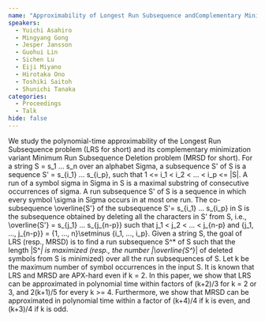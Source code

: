 ```yaml
---
name: "Approximability of Longest Run Subsequence andComplementary Minimization Problems"
speakers:
  - Yuichi Asahiro
  - Mingyang Gong
  - Jesper Jansson
  - Guohui Lin
  - Sichen Lu
  - Eiji Miyano
  - Hirotaka Ono
  - Toshiki Saitoh
  - Shunichi Tanaka
categories:
  - Proceedings
  - Talk
hide: false
---
```


We study the polynomial-time approximability of the Longest
Run
Subsequence problem (LRS for short) and its complementary
minimization
variant Minimum Run Subsequence Deletion problem (MRSD for
short).
For a string S = s_1 ... s_n over an alphabet Sigma, a
subsequence S'
of S is a sequence S' = s_{i_1} ... s_{i_p}, such that 1 <=
i_1 < i_2
< ... < i_p <= |S|. A run of a symbol sigma in Sigma in S
is a maximal
substring of consecutive occurrences of sigma. A run
subsequence S' of
S is a sequence in which every symbol \sigma in Sigma
occurs in at
most one run.  The co-subsequence \overline{S'} of the
subsequence S'=
s_{i_1} ... s_{i_p} in S is the subsequence obtained by
deleting all
the characters in S' from S, i.e., \overline{S'} = s_{j_1}
...
s_{j_{n-p}} such that j_1 < j_2 < ... < j_{n-p} and {j_1,
...,
j_{n-p}} = {1, ..., n}\setminus {i_1, ..., i_p}.  Given a
string S,
the goal of LRS (resp., MRSD) is to find a run subsequence
S^* of S
such that the length |S^*| is maximized (resp., the number
|\overline{S^*}| of deleted symbols from S is minimized)
over all the
run subsequences of S.  Let k be the maximum number of
symbol
occurrences in the input S. It is known that LRS and MRSD
are APX-hard
even if k = 2.  In this paper, we show that LRS can be
approximated in
polynomial time within factors of (k+2)/3 for k = 2 or 3,
and 2(k+1)/5
for every k >= 4. Furthermore, we show that MRSD can be
approximated
in polynomial time within a factor of (k+4)/4 if k is even,
and
(k+3)/4 if k is odd.